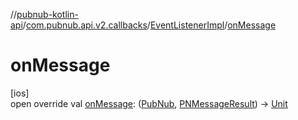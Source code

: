 //[pubnub-kotlin-api](../../../index.md)/[com.pubnub.api.v2.callbacks](../index.md)/[EventListenerImpl](index.md)/[onMessage](on-message.md)

# onMessage

[ios]\
open override val [onMessage](on-message.md): ([PubNub](../../com.pubnub.api/-pub-nub/index.md), [PNMessageResult](../../../../../pubnub-kotlin/pubnub-kotlin-core-api/pubnub-kotlin-core-api/com.pubnub.api.models.consumer.pubsub/-p-n-message-result/index.md)) -&gt; [Unit](https://kotlinlang.org/api/latest/jvm/stdlib/kotlin/-unit/index.html)
